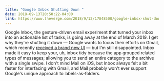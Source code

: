 ```yaml
---
title: "Google Inbox Shutting Down "
date: 2018-09-13T20:50:22-04:00
link: https://www.theverge.com/2018/9/12/17848500/google-inbox-shut-down-sunset-snooze-email-march-2019
---
```


Google Inbox, the gesture-driven email experiment that turned your inbox into an actionable list of tasks, is going away at the end of March 2019. I get why they're shutting it down — Google wants to focus their efforts on Gmail, which recently [received a brand new UI][new gmail] — but I'm still disappointed. Inbox made it easy to keep your, uh, inbox tidy  because the app grouped related types of messages; allowing you to send an entire category to the archive with a single swipe. I don't mind Mail on iOS, but Inbox always felt a bit faster for interfacing with Gmail, and Mail probably won't ever support Google's unique approach to labels-as-folders. 

[new gmail]: https://www.macrumors.com/2018/04/25/google-rolls-out-gmail-web-redesign/

